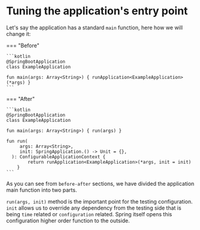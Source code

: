 # Tuning the application's entry point

Let's say the application has a standard `main` function, here how we will change it:

=== "Before"

    ```kotlin
    @SpringBootApplication
    class ExampleApplication

    fun main(args: Array<String>) { runApplication<ExampleApplication>(*args) }
    ```

=== "After"

    ```kotlin
    @SpringBootApplication
    class ExampleApplication

    fun main(args: Array<String>) { run(args) }

    fun run(
         args: Array<String>,
         init: SpringApplication.() -> Unit = {},
      ): ConfigurableApplicationContext {
            return runApplication<ExampleApplication>(*args, init = init)
        }
    ```

As you can see from `before-after` sections, we have divided the application main function into two parts.

`run(args, init)` method is the important point for the testing configuration. `init` allows us to override any
dependency
from the testing side that is being `time` related or `configuration` related. Spring itself opens this configuration
higher order function to the outside.
